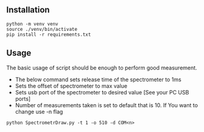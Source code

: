 ## Installation
```
python -m venv venv
source ./venv/bin/activate
pip install -r requirements.txt
```
## Usage
The basic usage of script should be enough to perform good measurement.
- The below command sets release time of the spectrometer to 1ms
- Sets the offset of spectrometer to max value
- Sets usb port of the spectrometer to desired value [See your PC USB ports]
- Number of measurements taken is set to default that is 10. If You want to change use -n flag

```
python SpectrometrDraw.py -t 1 -o 510 -d COM<n>
```

